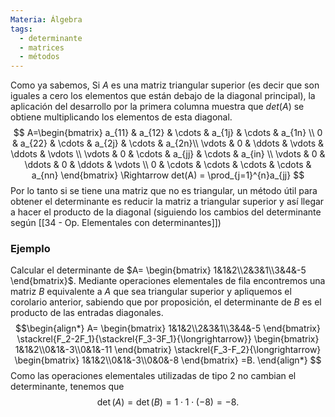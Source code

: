 ```yaml
---
Materia: Álgebra
tags:
  - determinante
  - matrices
  - métodos
---
```

Como ya sabemos, Si $A$ es una matriz triangular superior (es decir que son iguales a cero los elementos que están debajo de la diagonal principal), la aplicación del desarrollo por la primera columna muestra que $det(A)$ se obtiene multiplicando los elementos de esta diagonal.
$$
A=\begin{bmatrix} 
a_{11} & a_{12} & \cdots & a_{1j} & \cdots & a_{1n} \\ 
0 & a_{22} & \cdots & a_{2j} & \cdots & a_{2n}\\ 
\vdots & 0 & \ddots & \vdots & \ddots & \vdots \\ 
\vdots & 0 & \cdots & a_{jj} & \cdots & a_{in} \\
\vdots & 0 & \ddots & 0 & \ddots & \vdots \\
0 & \cdots & \cdots & \cdots & \cdots & a_{nn}
\end{bmatrix}
\Rightarrow det(A) = \prod_{j=1}^{n}a_{jj}
$$
Por lo tanto si se tiene una matriz que no es triangular, un método útil para obtener el determinante es reducir la matriz a triangular superior y así llegar a hacer el producto de la diagonal (siguiendo los cambios del determinante según [[34 - Op. Elementales con determinantes]])

### Ejemplo
Calcular el determinante de $A= \begin{bmatrix} 1&1&2\\2&3&1\\3&4&-5 \end{bmatrix}$.
Mediante operaciones elementales de fila encontremos una matriz $B$ equivalente a  $A$ que sea triangular superior y apliquemos el corolario anterior,  sabiendo  que por proposición, el determinante de $B$ es el producto de las entradas diagonales.  $$\begin{align*} A= \begin{bmatrix} 1&1&2\\2&3&1\\3&4&-5 \end{bmatrix} \stackrel{F_2-2F_1}{\stackrel{F_3-3F_1}{\longrightarrow}} \begin{bmatrix} 1&1&2\\0&1&-3\\0&1&-11 \end{bmatrix} \stackrel{F_3-F_2}{\longrightarrow} \begin{bmatrix} 1&1&2\\0&1&-3\\0&0&-8 \end{bmatrix} =B. \end{align*} $$ Como las operaciones elementales utilizadas de tipo 2 no cambian el determinante, tenemos que $$\det(A) = \det(B) = 1 \cdot 1 \cdot (-8) = -8.$$
